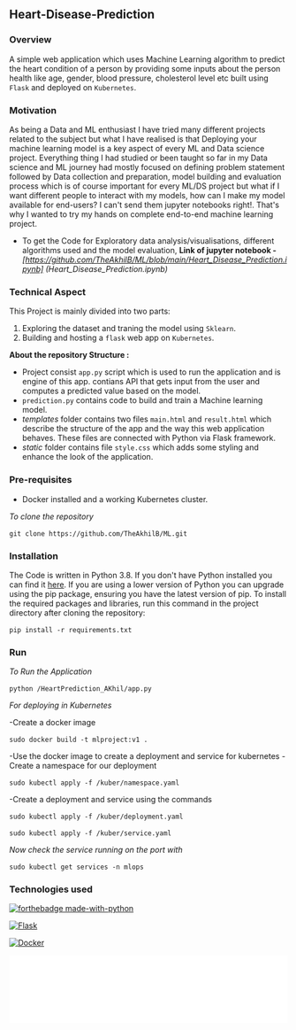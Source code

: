 ## Heart-Disease-Prediction 

### Overview

A simple web application which uses Machine Learning algorithm to predict the heart condition of a person by providing some inputs about the person health like age, gender, blood pressure, cholesterol level etc built using `Flask` and deployed on `Kubernetes`.

### Motivation 

As being a Data and ML enthusiast I have tried many different projects related to the subject but what I have realised is that Deploying your machine learning model is a key aspect of every ML and Data science project. Everything thing I had studied or been taught so far in my Data science and ML journey had mostly focused on defining problem statement followed by Data collection and preparation, model building and evaluation process which is of course important for every ML/DS project but what if I want different people to interact with my models, how can I make my model available for end-users? I can't send them jupyter notebooks right!. That's why I wanted to try my hands on complete end-to-end machine learning project. 

- To get the Code for Exploratory data analysis/visualisations, different algorithms used and the model evaluation,
  **Link of jupyter notebook -** *[https://github.com/TheAkhilB/ML/blob/main/Heart_Disease_Prediction.ipynb] (Heart_Disease_Prediction.ipynb)*
  

 ### Technical Aspect
 
 This Project is mainly divided into two parts:
 
 1. Exploring the dataset and traning the model using `Sklearn`.
 2. Building and hosting a `flask` web app on `Kubernetes`.

**About the repository Structure :**

- Project consist `app.py` script which is used to run the application and is engine of this app. contians API that gets input from the user and computes a predicted value based on the model.
- `prediction.py` contains code to build and train a Machine learning model.
- *templates* folder contains two files `main.html` and `result.html` which describe the structure of the app and the way this web application behaves. These files are connected with Python via Flask framework.  
- *static* folder contains file `style.css` which adds some styling and enhance the look of the application.

### Pre-requisites
- Docker installed and a working Kubernetes cluster.

*To clone the repository*

```
git clone https://github.com/TheAkhilB/ML.git

```

### Installation

The Code is written in Python 3.8. If you don't have Python installed you can find it [here](https://www.python.org/downloads/). If you are using a lower version of Python you can upgrade using the pip package, ensuring you have the latest version of pip. To install the required packages and libraries, run this command in the project directory after cloning the repository:

```
pip install -r requirements.txt 
```



### Run 

*To Run the Application*

```
python /HeartPrediction_AKhil/app.py

```

*For deploying in Kubernetes*

-Create a docker image

```
sudo docker build -t mlproject:v1 .
```
-Use the docker image to create a deployment and service for kubernetes
-Create a namespace for our deployment

```
sudo kubectl apply -f /kuber/namespace.yaml
```
-Create a deployment and service using the commands

```
sudo kubectl apply -f /kuber/deployment.yaml
```

```
sudo kubectl apply -f /kuber/service.yaml
```

*Now check the service running on the port with*

```
sudo kubectl get services -n mlops
```


### Technologies used 

[![forthebadge made-with-python](http://ForTheBadge.com/images/badges/made-with-python.svg)](https://www.python.org/)  

[![Flask](https://github.com/jalbertsr/logo-badge-images/blob/master/img/rsz_flask.png?raw=true)](http://flask.pocoo.org/)  

[![Docker](https://i.imgur.com/VyjCJuz.png)](https://www.docker.com/)

[![Kubernetes](https://github.com/cncf/artwork/blob/master/projects/kubernetes/horizontal/white/kubernetes-horizontal-white.png)](https://kubernetes.io/)






  
  
  


